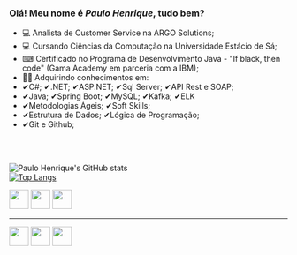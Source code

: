 ### Olá! Meu nome é <em><strong>Paulo Henrique</em></strong>, tudo bem?


  - 💻 Analista de Customer Service na ARGO Solutions;
  - 💻 Cursando Ciências da Computação na Universidade Estácio de Sá;
  - ⌨ Certificado no Programa de Desenvolvimento Java - "If black, then code" (Gama Academy em parceria com a IBM);
  - 👨‍🎓 Adquirindo conhecimentos em:
  - ✔C#; ✔.NET; ✔ASP.NET; ✔Sql Server; ✔API Rest e SOAP;
  - ✔Java; ✔Spring Boot; ✔MySQL; ✔Kafka; ✔ELK
  - ✔Metodologias Ágeis; ✔Soft Skills;   
  - ✔Estrutura de Dados; ✔Lógica de Programação;
  - ✔Git e Github; 
  
<br>
<br>
   
![Paulo Henrique's GitHub stats](https://github-readme-stats.vercel.app/api?username=paulohenrique3140&theme=radical&show_icons=true) <br>
[![Top Langs](https://github-readme-stats.vercel.app/api/top-langs/?username=paulohenrique3140&layout=compact&theme=radical)](https://github.com/anuraghazra/github-readme-stats)
<div style="display: inline_block">
  <img height="35em" src="https://cdn.jsdelivr.net/gh/devicons/devicon/icons/java/java-plain.svg" />
  <link rel="stylesheet" type='text/css' href="https://cdn.jsdelivr.net/gh/devicons/devicon@latest/devicon.min.css" />
  <img height="35em" src="https://cdn.jsdelivr.net/gh/devicons/devicon/icons/css3/css3-original.svg" />
  <img height="35em" src="https://cdn.jsdelivr.net/gh/devicons/devicon/icons/javascript/javascript-plain.svg" />
</div>

<hr />
<div style="display: inline_block">
  <a href="https://www.linkedin.com/in/paulohenrique3140/" target="_blank"><img height="35em" src="https://cdn.jsdelivr.net/gh/devicons/devicon/icons/linkedin/linkedin-original.svg" /></a>
  <a href="https://wa.me/5511934069298" target="_blank"><img height="35em" src="https://cdn.pixabay.com/photo/2015/08/03/13/58/soon-873316_1280.png"></a>
  <a href="mailto:paulohenrique3140@outlook.com" target="_blank"><img height="35em" src="https://cdn-icons-png.flaticon.com/512/552/552486.png"></a>
                                                             
</div>




